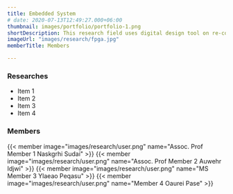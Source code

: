 ```yaml
---
title: Embedded System
# date: 2020-07-13T12:49:27.000+06:00
thumbnail: images/portfolio/portfolio-1.png
shortDescription: This research field uses digital design tool on re-configurable hardware platforms to accelerate applications, algorithms that require high computational complexity.
imageUrl: "images/research/fpga.jpg"
memberTitle: Members

---
```

### Researches  

+ Item 1
+ Item 2
+ Item 3
+ Item 4


### Members    

{{< member image="images/research/user.png" name="Assoc. Prof Member 1 Naskgrhi Sudai" >}}
{{< member image="images/research/user.png" name="Assoc. Prof Member 2 Auwehr Idjwi" >}}
{{< member image="images/research/user.png" name="MS Member 3 Ylaeao Peqasu" >}}
{{< member image="images/research/user.png" name="Member 4 Oaurei Pase" >}}